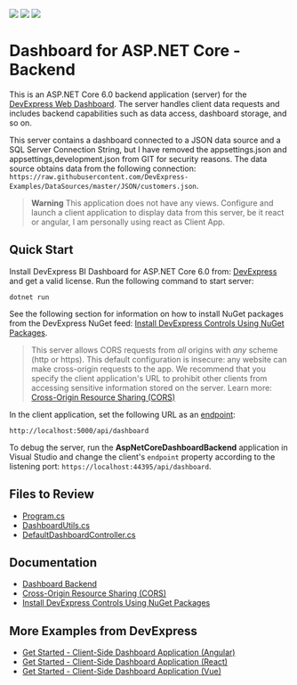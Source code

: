<!-- default badges list -->
![](https://img.shields.io/endpoint?url=https://codecentral.devexpress.com/api/v1/VersionRange/306050958/22.2.2%2B)
[![](https://img.shields.io/badge/Open_in_DevExpress_Support_Center-FF7200?style=flat-square&logo=DevExpress&logoColor=white)](https://supportcenter.devexpress.com/ticket/details/T942028)
[![](https://img.shields.io/badge/📖_How_to_use_DevExpress_Examples-e9f6fc?style=flat-square)](https://docs.devexpress.com/GeneralInformation/403183)
<!-- default badges end -->

# Dashboard for ASP.NET Core - Backend

This is an ASP.NET Core 6.0 backend application (server) for the [DevExpress Web Dashboard](https://docs.devexpress.com/Dashboard/115955/web-dashboard). The server handles client data requests and includes backend capabilities such as data access, dashboard storage, and so on.

This server contains a dashboard connected to a JSON data source and a SQL Server Connection String, but I have removed the appsettings.json and appsettings,development.json from GIT for security reasons. The data source obtains data from the following connection: `https://raw.githubusercontent.com/DevExpress-Examples/DataSources/master/JSON/customers.json`.

> **Warning** This application does not have any views. Configure and launch a client application to display data from this server, be it react or angular, I am personally using react as Client App.

## Quick Start
Install DevExpress BI Dashboard for ASP.NET Core 6.0 from: [DevExpress](https://www.devexpress.com/products/net/dashboard/) and get a valid license.
Run the following command to start server:

```
dotnet run
```

See the following section for information on how to install NuGet packages from the DevExpress NuGet feed: [Install DevExpress Controls Using NuGet Packages](https://docs.devexpress.com/GeneralInformation/115912/installation/install-devexpress-controls-using-nuget-packages).

> This server allows CORS requests from _all_ origins with _any_ scheme (http or https). This default configuration is insecure: any website can make cross-origin requests to the app. We recommend that you specify the client application's URL to prohibit other clients from accessing sensitive information stored on the server. Learn more: [Cross-Origin Resource Sharing (CORS)](https://docs.devexpress.com/Dashboard/400709)

In the client application, set the following URL as an [endpoint](https://docs.devexpress.com/Dashboard/js-DevExpress.Dashboard.DashboardControlOptions?p=netframework#js_devexpress_dashboard_dashboardcontroloptions_endpoint):

```
http://localhost:5000/api/dashboard
```

To debug the server, run the **AspNetCoreDashboardBackend** application in Visual Studio and change the client's `endpoint` property according to the listening port: `https://localhost:44395/api/dashboard`.

## Files to Review

* [Program.cs](./CS/AspNetCoreDashboardBackend/Program.cs)
* [DashboardUtils.cs](./CS/AspNetCoreDashboardBackend/Code/DashboardUtils.cs)
* [DefaultDashboardController.cs](./CS/AspNetCoreDashboardBackend/DefaultDashboardController.cs)
<!-- default file list end -->


## Documentation

- [Dashboard Backend](https://docs.devexpress.com/Dashboard/402096)    
- [Cross-Origin Resource Sharing (CORS)](https://docs.devexpress.com/Dashboard/400709)    
- [Install DevExpress Controls Using NuGet Packages](https://docs.devexpress.com/GeneralInformation/115912/installation/install-devexpress-controls-using-nuget-packages)
        
## More Examples from DevExpress

- [Get Started - Client-Side Dashboard Application (Angular)](https://github.com/DevExpress-Examples/dashboard-angular-app)
- [Get Started - Client-Side Dashboard Application (React)](https://github.com/DevExpress-Examples/dashboard-react-app)
- [Get Started - Client-Side Dashboard Application (Vue)](https://github.com/DevExpress-Examples/dashboard-vue-app)
